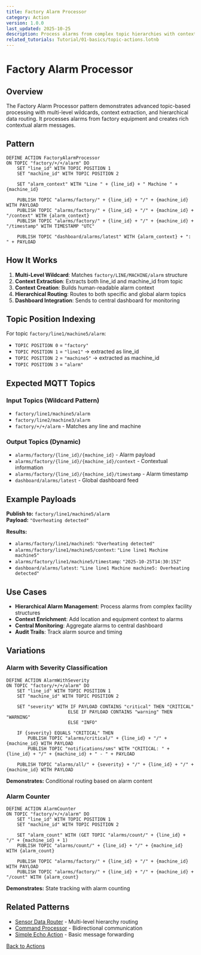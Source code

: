 ```yaml
---
title: Factory Alarm Processor
category: Action
version: 1.0.0
last_updated: 2025-10-25
description: Process alarms from complex topic hierarchies with context extraction and multi-level routing
related_tutorials: Tutorial/01-basics/topic-actions.lotnb
---
```


# Factory Alarm Processor

## Overview

The Factory Alarm Processor pattern demonstrates advanced topic-based processing with multi-level wildcards, context extraction, and hierarchical data routing. It processes alarms from factory equipment and creates rich contextual alarm messages.

## Pattern

```lot
DEFINE ACTION FactoryAlarmProcessor
ON TOPIC "factory/+/+/alarm" DO
    SET "line_id" WITH TOPIC POSITION 1
    SET "machine_id" WITH TOPIC POSITION 2
    
    SET "alarm_context" WITH "Line " + {line_id} + " Machine " + {machine_id}
    
    PUBLISH TOPIC "alarms/factory/" + {line_id} + "/" + {machine_id} WITH PAYLOAD
    PUBLISH TOPIC "alarms/factory/" + {line_id} + "/" + {machine_id} + "/context" WITH {alarm_context}
    PUBLISH TOPIC "alarms/factory/" + {line_id} + "/" + {machine_id} + "/timestamp" WITH TIMESTAMP "UTC"
    
    PUBLISH TOPIC "dashboard/alarms/latest" WITH {alarm_context} + ": " + PAYLOAD
```

## How It Works

1. **Multi-Level Wildcard**: Matches `factory/LINE/MACHINE/alarm` structure
2. **Context Extraction**: Extracts both line_id and machine_id from topic
3. **Context Creation**: Builds human-readable alarm context
4. **Hierarchical Routing**: Routes to both specific and global alarm topics
5. **Dashboard Integration**: Sends to central dashboard for monitoring

## Topic Position Indexing

For topic `factory/line1/machine5/alarm`:
- `TOPIC POSITION 0` = `"factory"`
- `TOPIC POSITION 1` = `"line1"` → extracted as line_id
- `TOPIC POSITION 2` = `"machine5"` → extracted as machine_id
- `TOPIC POSITION 3` = `"alarm"`

## Expected MQTT Topics

### Input Topics (Wildcard Pattern)
- `factory/line1/machine5/alarm`
- `factory/line2/machine3/alarm`
- `factory/+/+/alarm` - Matches any line and machine

### Output Topics (Dynamic)
- `alarms/factory/{line_id}/{machine_id}` - Alarm payload
- `alarms/factory/{line_id}/{machine_id}/context` - Contextual information
- `alarms/factory/{line_id}/{machine_id}/timestamp` - Alarm timestamp
- `dashboard/alarms/latest` - Global dashboard feed

## Example Payloads

**Publish to:** `factory/line1/machine5/alarm`  
**Payload:** `"Overheating detected"`

**Results:**
- `alarms/factory/line1/machine5`: `"Overheating detected"`
- `alarms/factory/line1/machine5/context`: `"Line line1 Machine machine5"`
- `alarms/factory/line1/machine5/timestamp`: `"2025-10-25T14:30:15Z"`
- `dashboard/alarms/latest`: `"Line line1 Machine machine5: Overheating detected"`

## Use Cases

- **Hierarchical Alarm Management**: Process alarms from complex facility structures
- **Context Enrichment**: Add location and equipment context to alarms
- **Central Monitoring**: Aggregate alarms to central dashboard
- **Audit Trails**: Track alarm source and timing

## Variations

### Alarm with Severity Classification

```lot
DEFINE ACTION AlarmWithSeverity
ON TOPIC "factory/+/+/alarm" DO
    SET "line_id" WITH TOPIC POSITION 1
    SET "machine_id" WITH TOPIC POSITION 2
    
    SET "severity" WITH IF PAYLOAD CONTAINS "critical" THEN "CRITICAL" 
                       ELSE IF PAYLOAD CONTAINS "warning" THEN "WARNING" 
                       ELSE "INFO"
    
    IF {severity} EQUALS "CRITICAL" THEN
        PUBLISH TOPIC "alarms/critical/" + {line_id} + "/" + {machine_id} WITH PAYLOAD
        PUBLISH TOPIC "notifications/sms" WITH "CRITICAL: " + {line_id} + "/" + {machine_id} + " - " + PAYLOAD
    
    PUBLISH TOPIC "alarms/all/" + {severity} + "/" + {line_id} + "/" + {machine_id} WITH PAYLOAD
```

**Demonstrates:** Conditional routing based on alarm content

### Alarm Counter

```lot
DEFINE ACTION AlarmCounter
ON TOPIC "factory/+/+/alarm" DO
    SET "line_id" WITH TOPIC POSITION 1
    SET "machine_id" WITH TOPIC POSITION 2
    
    SET "alarm_count" WITH (GET TOPIC "alarms/count/" + {line_id} + "/" + {machine_id} + 1)
    PUBLISH TOPIC "alarms/count/" + {line_id} + "/" + {machine_id} WITH {alarm_count}
    
    PUBLISH TOPIC "alarms/factory/" + {line_id} + "/" + {machine_id} WITH PAYLOAD
    PUBLISH TOPIC "alarms/factory/" + {line_id} + "/" + {machine_id} + "/count" WITH {alarm_count}
```

**Demonstrates:** State tracking with alarm counting

## Related Patterns

- [Sensor Data Router](./Sensor-Data-Router.md) - Multi-level hierarchy routing
- [Command Processor](./Command-Processor.md) - Bidirectional communication
- [Simple Echo Action](./Simple-Echo-Action.md) - Basic message forwarding

[Back to Actions](../DEFINE%20ACTION.md)

